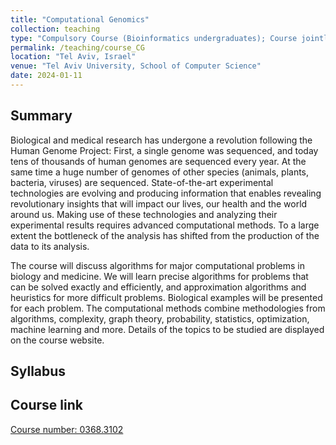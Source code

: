 ```yaml
---
title: "Computational Genomics"
collection: teaching
type: "Compulsory Course (Bioinformatics undergraduates); Course jointly taught with Prof. David Burstein and Prof. Irit Gat-Viks."
permalink: /teaching/course_CG
location: "Tel Aviv, Israel"
venue: "Tel Aviv University, School of Computer Science"
date: 2024-01-11
---
```


## Summary
Biological and medical research has undergone a revolution following the Human Genome Project: First, a single genome was sequenced, and today tens of thousands of human genomes are sequenced every year. At the same time a huge number of genomes of other species (animals, plants, bacteria, viruses) are sequenced. State-of-the-art experimental technologies are evolving and producing information that enables revealing revolutionary insights that will impact our lives, our health and the world around us. Making use of these technologies and analyzing their experimental results requires advanced computational methods. To a large extent the bottleneck of the analysis has shifted from the production of the data to its analysis. 

The course will discuss algorithms for major computational problems in biology and medicine. We will learn precise algorithms for problems that can be solved exactly and efficiently, and approximation algorithms and heuristics for more difficult problems. Biological examples will be presented for each problem. The computational methods combine methodologies from algorithms, complexity, graph theory, probability, statistics, optimization, machine learning and more. Details of the topics to be studied are displayed on the course website. 


## Syllabus



## Course link
[Course number: 0368.3102](https://www.ims.tau.ac.il/Tal/Syllabus/Syllabus_L.aspx?course=0368310201&year=2024&lang=EN)